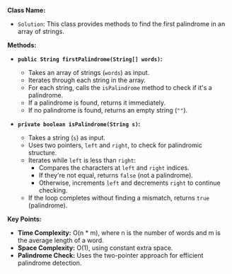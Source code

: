 **Class Name:**

* `Solution`: This class provides methods to find the first palindrome in an array of strings.

**Methods:**

* **`public String firstPalindrome(String[] words)`:**
    * Takes an array of strings (`words`) as input.
    * Iterates through each string in the array.
    * For each string, calls the `isPalindrome` method to check if it's a palindrome.
    * If a palindrome is found, returns it immediately.
    * If no palindrome is found, returns an empty string (`""`).

* **`private boolean isPalindrome(String s)`:**
    * Takes a string (`s`) as input.
    * Uses two pointers, `left` and `right`, to check for palindromic structure.
    * Iterates while `left` is less than `right`:
        * Compares the characters at `left` and `right` indices.
        * If they're not equal, returns `false` (not a palindrome).
        * Otherwise, increments `left` and decrements `right` to continue checking.
    * If the loop completes without finding a mismatch, returns `true` (palindrome).

**Key Points:**

- **Time Complexity:** O(n * m), where n is the number of words and m is the average length of a word.
- **Space Complexity:** O(1), using constant extra space.
- **Palindrome Check:** Uses the two-pointer approach for efficient palindrome detection.
